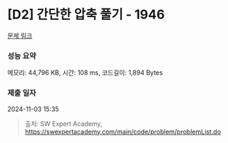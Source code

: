 # [D2] 간단한 압축 풀기 - 1946 

[문제 링크](https://swexpertacademy.com/main/code/problem/problemDetail.do?contestProbId=AV5PmkDKAOMDFAUq) 

### 성능 요약

메모리: 44,796 KB, 시간: 108 ms, 코드길이: 1,894 Bytes

### 제출 일자

2024-11-03 15:35



> 출처: SW Expert Academy, https://swexpertacademy.com/main/code/problem/problemList.do
